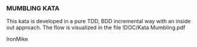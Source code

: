 ### MUMBLING KATA
This kata is developed in a pure TDD, BDD incremental way with an inside out approach.
The flow is visualized in the file !DOC/Kata Mumbling.pdf

IronMike